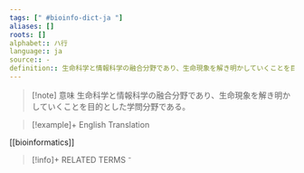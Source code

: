 ```yaml
---
tags: [" #bioinfo-dict-ja "]
aliases: []
roots: []
alphabet:: ハ行
language:: ja
source:: -
definition:: 生命科学と情報科学の融合分野であり、生命現象を解き明かしていくことを目的とした学問分野である。
---
```

>[!note] 意味
>生命科学と情報科学の融合分野であり、生命現象を解き明かしていくことを目的とした学問分野である。
>

>[!example]+ English Translation
> 
[[bioinformatics]] 

>[!info]+ RELATED TERMS
> ⁻
